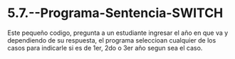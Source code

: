 # 5.7.--Programa-Sentencia-SWITCH
Este pequeño codigo, pregunta a un estudiante ingresar el año en que va y dependiendo de su respuesta, el programa seleccioan cualquier de los casos para indicarle si es de 1er, 2do o 3er año segun sea el caso.
